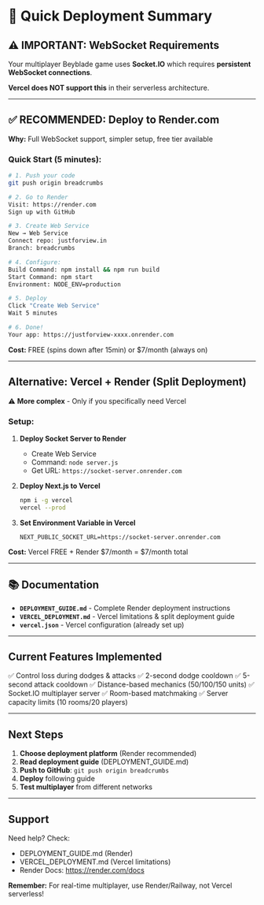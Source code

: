 # 🚀 Quick Deployment Summary

## ⚠️ IMPORTANT: WebSocket Requirements

Your multiplayer Beyblade game uses **Socket.IO** which requires **persistent WebSocket connections**.

**Vercel does NOT support this** in their serverless architecture.

---

## ✅ RECOMMENDED: Deploy to Render.com

**Why:** Full WebSocket support, simpler setup, free tier available

### Quick Start (5 minutes):

```bash
# 1. Push your code
git push origin breadcrumbs

# 2. Go to Render
Visit: https://render.com
Sign up with GitHub

# 3. Create Web Service
New → Web Service
Connect repo: justforview.in
Branch: breadcrumbs

# 4. Configure:
Build Command: npm install && npm run build
Start Command: npm start
Environment: NODE_ENV=production

# 5. Deploy
Click "Create Web Service"
Wait 5 minutes

# 6. Done!
Your app: https://justforview-xxxx.onrender.com
```

**Cost:** FREE (spins down after 15min) or $7/month (always on)

---

## Alternative: Vercel + Render (Split Deployment)

⚠️ **More complex** - Only if you specifically need Vercel

### Setup:

1. **Deploy Socket Server to Render**
   - Create Web Service
   - Command: `node server.js`
   - Get URL: `https://socket-server.onrender.com`

2. **Deploy Next.js to Vercel**
   ```bash
   npm i -g vercel
   vercel --prod
   ```

3. **Set Environment Variable in Vercel**
   ```
   NEXT_PUBLIC_SOCKET_URL=https://socket-server.onrender.com
   ```

**Cost:** Vercel FREE + Render $7/month = $7/month total

---

## 📚 Documentation

- **`DEPLOYMENT_GUIDE.md`** - Complete Render deployment instructions
- **`VERCEL_DEPLOYMENT.md`** - Vercel limitations & split deployment guide
- **`vercel.json`** - Vercel configuration (already set up)

---

## Current Features Implemented

✅ Control loss during dodges & attacks
✅ 2-second dodge cooldown
✅ 5-second attack cooldown
✅ Distance-based mechanics (50/100/150 units)
✅ Socket.IO multiplayer server
✅ Room-based matchmaking
✅ Server capacity limits (10 rooms/20 players)

---

## Next Steps

1. **Choose deployment platform** (Render recommended)
2. **Read deployment guide** (DEPLOYMENT_GUIDE.md)
3. **Push to GitHub**: `git push origin breadcrumbs`
4. **Deploy** following guide
5. **Test multiplayer** from different networks

---

## Support

Need help? Check:
- DEPLOYMENT_GUIDE.md (Render)
- VERCEL_DEPLOYMENT.md (Vercel limitations)
- Render Docs: https://render.com/docs

**Remember:** For real-time multiplayer, use Render/Railway, not Vercel serverless!
